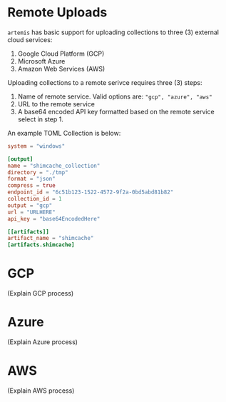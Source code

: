 # Remote Uploads

`artemis` has basic support for uploading collections to three (3) external
cloud services:

1. Google Cloud Platform (GCP)
2. Microsoft Azure
3. Amazon Web Services (AWS)

Uploading collections to a remote serivce requires three (3) steps:

1. Name of remote service. Valid options are: `"gcp", "azure", "aws"`
2. URL to the remote service
3. A base64 encoded API key formatted based on the remote service select in
   step 1.

An example TOML Collection is below:

```toml
system = "windows"

[output]
name = "shimcache_collection"
directory = "./tmp"
format = "json"
compress = true
endpoint_id = "6c51b123-1522-4572-9f2a-0bd5abd81b82"
collection_id = 1
output = "gcp"
url = "URLHERE"
api_key = "base64EncodedHere"

[[artifacts]]
artifact_name = "shimcache"
[artifacts.shimcache]
```

# GCP

(Explain GCP process)

# Azure

(Explain Azure process)

# AWS

(Explain AWS process)
